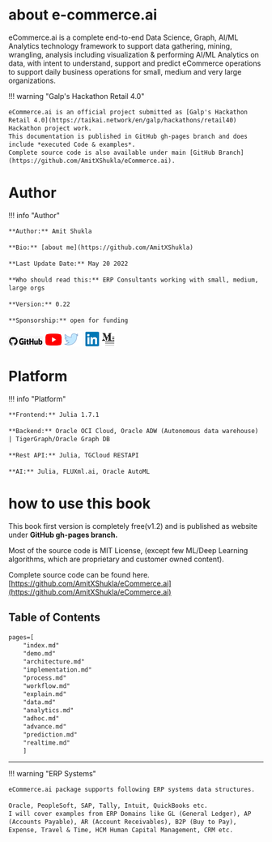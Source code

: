 # about e-commerce.ai
eCommerce.ai is a complete end-to-end Data Science, Graph, AI/ML Analytics technology framework to support data gathering, mining, wrangling, analysis including visualization & performing AI/ML Analytics on data, with intent to understand, support and predict eCommerce operations to support daily business operations for small, medium and very large organizations.

!!! warning "Galp's Hackathon Retail 4.0"

    eCommerce.ai is an official project submitted as [Galp's Hackathon Retail 4.0](https://taikai.network/en/galp/hackathons/retail40) Hackathon project work. 
    This documentation is published in GitHub gh-pages branch and does include *executed Code & examples*.
    Complete source code is also available under main [GitHub Branch](https://github.com/AmitXShukla/eCommerce.ai).

# Author
!!! info "Author"

    **Author:** Amit Shukla

    **Bio:** [about me](https://github.com/AmitXShukla)

    **Last Update Date:** May 20 2022

    **Who should read this:** ERP Consultants working with small, medium, large orgs

    **Version:** 0.22

    **Sponsorship:** open for funding

[![GitHub](assets/images/github.png)](https://github.com/AmitXShukla)
[![YouTube](assets/images/youtube.png)](http://youtube.com/AmitShukla_AI)
[![Twitter](assets/images/twitter.png)](http://twitter.com/ashuklax)
[![LinkedIn](assets/images/linkedin.png)](https://www.linkedin.com/in/ashuklax)
[![Medium](assets/images/medium.png)](https://medium.com/@amit-shukla)


# Platform
!!! info "Platform"

    **Frontend:** Julia 1.7.1

    **Backend:** Oracle OCI Cloud, Oracle ADW (Autonomous data warehouse) | TigerGraph/Oracle Graph DB

    **Rest API:** Julia, TGCloud RESTAPI

    **AI:** Julia, FLUXml.ai, Oracle AutoML

# how to use this book
This book first version is completely free(v1.2) and is published as website under **GitHub gh-pages branch.**

Most of the source code is MIT License, (except few ML/Deep Learning algorithms, which are proprietary and customer owned content).

Complete source code can be found here.
[https://github.com/AmitXShukla/eCommerce.ai](https://github.com/AmitXShukla/eCommerce.ai)


## Table of Contents

```@contents
pages=[
    "index.md"
    "demo.md"
    "architecture.md"
    "implementation.md"
    "process.md"
    "workflow.md"
    "explain.md"
    "data.md"
    "analytics.md"
    "adhoc.md"
    "advance.md"
    "prediction.md"
    "realtime.md"
    ]
```

---

!!! warning "ERP Systems"

    eCommerce.ai package supports following ERP systems data structures.

    Oracle, PeopleSoft, SAP, Tally, Intuit, QuickBooks etc.
    I will cover examples from ERP Domains like GL (General Ledger), AP (Accounts Payable), AR (Account Receivables), B2P (Buy to Pay), Expense, Travel & Time, HCM Human Capital Management, CRM etc.